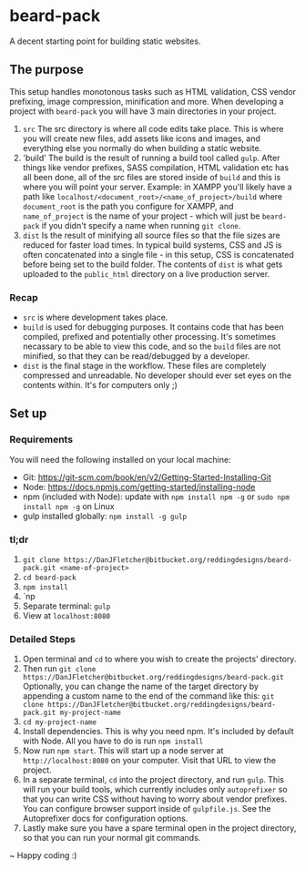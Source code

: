 # beard-pack
A decent starting point for building static websites.

## The purpose
This setup handles monotonous tasks such as HTML validation, CSS vendor prefixing, image compression, minification and more. When developing a project with `beard-pack` you will have 3 main directories in your project.  

1. `src` The src directory is where all code edits take place. This is where you will create new files, add assets like icons and images, and everything else you normally do when building a static website.
2. 'build' The build is the result of running a build tool called `gulp`. After things like vendor prefixes, SASS compilation, HTML validation etc has all been done, all of the src files are stored inside of `build` and this is where you will point your server. Example: in XAMPP you'll likely have a path like `localhost/<document_root>/<name_of_project>/build` where `document_root` is the path you configure for XAMPP, and `name_of_project` is the name of your project - which will just be `beard-pack` if you didn't specify a name when running `git clone`.
3. `dist` Is the result of minifying all source files so that the file sizes are reduced for faster load times. In typical build systems, CSS and JS is often concatenated into a single file - in this setup, CSS is concatenated before being set to the build folder. The contents of `dist` is what gets uploaded to the `public_html` directory on a live production server.

### Recap
- `src` is where development takes place.
- `build` is used for debugging purposes. It contains code that has been compiled, prefixed and potentially other processing. It's sometimes necassary to be able to view this code, and so the `build` files are not minified, so that they can be read/debugged by a developer.
- `dist` is the final stage in the workflow. These files are completely compressed and unreadable. No developer should ever set eyes on the contents within. It's for computers only ;)

## Set up
### Requirements
You will need the following installed on your local machine:

- Git: https://git-scm.com/book/en/v2/Getting-Started-Installing-Git
- Node: https://docs.npmjs.com/getting-started/installing-node
- npm (included with Node): update with `npm install npm -g` or `sudo npm install npm -g` on Linux
- gulp installed globally: `npm install -g gulp`

### tl;dr
1. `git clone https://DanJFletcher@bitbucket.org/reddingdesigns/beard-pack.git <name-of-project>`
2. `cd beard-pack`
3. `npm install`
4. `np
5. Separate terminal: `gulp`
6. View at `localhost:8080`

### Detailed Steps
1. Open terminal and `cd` to where you wish to create the projects' directory.
2. Then run `git clone https://DanJFletcher@bitbucket.org/reddingdesigns/beard-pack.git`
Optionally, you can change the name of the target directory by appending a custom name to the end of the command like this:
`git clone https://DanJFletcher@bitbucket.org/reddingdesigns/beard-pack.git my-project-name`
3. `cd my-project-name`
4. Install dependencies. This is why you need npm. It's included by default with Node. All you have to do is run `npm install`
5. Now run `npm start`. This will start up a node server at `http://localhost:8080` on your computer. Visit that URL to view the project.
6. In a separate terminal, `cd` into the project directory, and run `gulp`. This will run your build tools, which currently includes only `autoprefixer` so that you can write 
CSS without having to worry about vendor prefixes. You can configure browser support inside of `gulpfile.js`. See the Autoprefixer docs for configuration options.
7. Lastly make sure you have a spare terminal open in the project directory, so that you can run your normal git commands. 

~ Happy coding :)